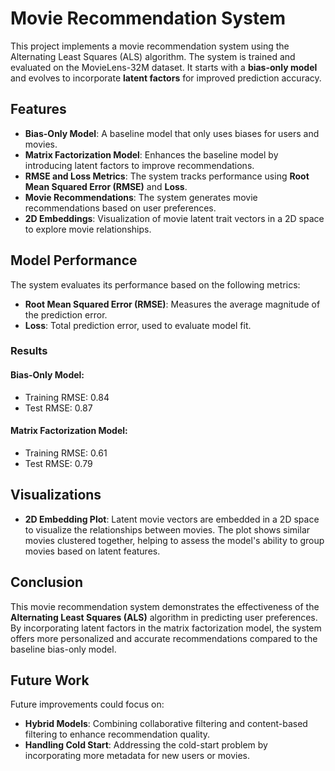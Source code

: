 # Movie Recommendation System

This project implements a movie recommendation system using the Alternating Least Squares (ALS) algorithm. The system is trained and evaluated on the MovieLens-32M dataset. It starts with a **bias-only model** and evolves to incorporate **latent factors** for improved prediction accuracy.

## Features

- **Bias-Only Model**: A baseline model that only uses biases for users and movies.
- **Matrix Factorization Model**: Enhances the baseline model by introducing latent factors to improve recommendations.
- **RMSE and Loss Metrics**: The system tracks performance using **Root Mean Squared Error (RMSE)** and **Loss**.
- **Movie Recommendations**: The system generates movie recommendations based on user preferences.
- **2D Embeddings**: Visualization of movie latent trait vectors in a 2D space to explore movie relationships.

## Model Performance

The system evaluates its performance based on the following metrics:

- **Root Mean Squared Error (RMSE)**: Measures the average magnitude of the prediction error.
- **Loss**: Total prediction error, used to evaluate model fit.

### Results

#### Bias-Only Model:

- Training RMSE: 0.84
- Test RMSE: 0.87

#### Matrix Factorization Model:

- Training RMSE: 0.61
- Test RMSE: 0.79

## Visualizations

- **2D Embedding Plot**: Latent movie vectors are embedded in a 2D space to visualize the relationships between movies. The plot shows similar movies clustered together, helping to assess the model's ability to group movies based on latent features.

## Conclusion

This movie recommendation system demonstrates the effectiveness of the **Alternating Least Squares (ALS)** algorithm in predicting user preferences. By incorporating latent factors in the matrix factorization model, the system offers more personalized and accurate recommendations compared to the baseline bias-only model.

## Future Work

Future improvements could focus on:

- **Hybrid Models**: Combining collaborative filtering and content-based filtering to enhance recommendation quality.
- **Handling Cold Start**: Addressing the cold-start problem by incorporating more metadata for new users or movies.
